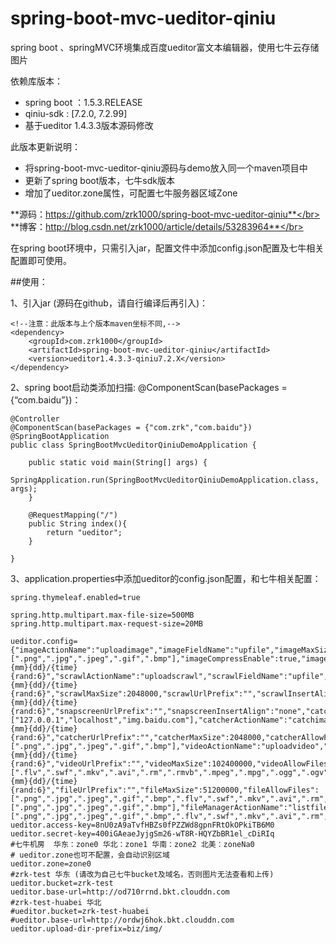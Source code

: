 # spring-boot-mvc-ueditor-qiniu
spring boot 、springMVC环境集成百度ueditor富文本编辑器，使用七牛云存储图片

依赖库版本：
- spring boot ：1.5.3.RELEASE
- qiniu-sdk :   [7.2.0, 7.2.99]
- 基于ueditor 1.4.3.3版本源码修改

此版本更新说明：
- 将spring-boot-mvc-ueditor-qiniu源码与demo放入同一个maven项目中
- 更新了spring boot版本，七牛sdk版本
- 增加了ueditor.zone属性，可配置七牛服务器区域Zone

**源码：https://github.com/zrk1000/spring-boot-mvc-ueditor-qiniu**</br>
**博客：http://blog.csdn.net/zrk1000/article/details/53283964**</br>


在spring boot环境中，只需引入jar，配置文件中添加config.json配置及七牛相关配置即可使用。</br>

##使用：

1、引入jar (源码在github，请自行编译后再引入)：
```
<!--注意：此版本与上个版本maven坐标不同,-->
<dependency>
    <groupId>com.zrk1000</groupId>
    <artifactId>spring-boot-mvc-ueditor-qiniu</artifactId>
    <version>ueditor1.4.3.3-qiniu7.2.X</version>
</dependency>
```
2、spring boot启动类添加扫描: @ComponentScan(basePackages = {“com.baidu”})：
```
@Controller
@ComponentScan(basePackages = {"com.zrk","com.baidu"})
@SpringBootApplication
public class SpringBootMvcUeditorQiniuDemoApplication {

    public static void main(String[] args) {
        SpringApplication.run(SpringBootMvcUeditorQiniuDemoApplication.class, args);
    }

    @RequestMapping("/")
    public String index(){
        return "ueditor";
    }

}
```
3、application.properties中添加ueditor的config.json配置，和七牛相关配置：
```
spring.thymeleaf.enabled=true

spring.http.multipart.max-file-size=500MB
spring.http.multipart.max-request-size=20MB

ueditor.config={"imageActionName":"uploadimage","imageFieldName":"upfile","imageMaxSize":2048000,"imageAllowFiles":[".png",".jpg",".jpeg",".gif",".bmp"],"imageCompressEnable":true,"imageCompressBorder":1600,"imageInsertAlign":"none","imageUrlPrefix":"","imagePathFormat":"/ueditor/jsp/upload/image/{yyyy}{mm}{dd}/{time}{rand:6}","scrawlActionName":"uploadscrawl","scrawlFieldName":"upfile","scrawlPathFormat":"/ueditor/jsp/upload/image/{yyyy}{mm}{dd}/{time}{rand:6}","scrawlMaxSize":2048000,"scrawlUrlPrefix":"","scrawlInsertAlign":"none","snapscreenActionName":"uploadimage","snapscreenPathFormat":"/ueditor/jsp/upload/image/{yyyy}{mm}{dd}/{time}{rand:6}","snapscreenUrlPrefix":"","snapscreenInsertAlign":"none","catcherLocalDomain":["127.0.0.1","localhost","img.baidu.com"],"catcherActionName":"catchimage","catcherFieldName":"source","catcherPathFormat":"/ueditor/jsp/upload/image/{yyyy}{mm}{dd}/{time}{rand:6}","catcherUrlPrefix":"","catcherMaxSize":2048000,"catcherAllowFiles":[".png",".jpg",".jpeg",".gif",".bmp"],"videoActionName":"uploadvideo","videoFieldName":"upfile","videoPathFormat":"/ueditor/jsp/upload/video/{yyyy}{mm}{dd}/{time}{rand:6}","videoUrlPrefix":"","videoMaxSize":102400000,"videoAllowFiles":[".flv",".swf",".mkv",".avi",".rm",".rmvb",".mpeg",".mpg",".ogg",".ogv",".mov",".wmv",".mp4",".webm",".mp3",".wav",".mid"],"fileActionName":"uploadfile","fileFieldName":"upfile","filePathFormat":"/ueditor/jsp/upload/file/{yyyy}{mm}{dd}/{time}{rand:6}","fileUrlPrefix":"","fileMaxSize":51200000,"fileAllowFiles":[".png",".jpg",".jpeg",".gif",".bmp",".flv",".swf",".mkv",".avi",".rm",".rmvb",".mpeg",".mpg",".ogg",".ogv",".mov",".wmv",".mp4",".webm",".mp3",".wav",".mid",".rar",".zip",".tar",".gz",".7z",".bz2",".cab",".iso",".doc",".docx",".xls",".xlsx",".ppt",".pptx",".pdf",".txt",".md",".xml"],"imageManagerActionName":"listimage","imageManagerListPath":"/ueditor/jsp/upload/image/","imageManagerListSize":20,"imageManagerUrlPrefix":"","imageManagerInsertAlign":"none","imageManagerAllowFiles":[".png",".jpg",".jpeg",".gif",".bmp"],"fileManagerActionName":"listfile","fileManagerListPath":"/ueditor/jsp/upload/file/","fileManagerUrlPrefix":"","fileManagerListSize":20,"fileManagerAllowFiles":[".png",".jpg",".jpeg",".gif",".bmp",".flv",".swf",".mkv",".avi",".rm",".rmvb",".mpeg",".mpg",".ogg",".ogv",".mov",".wmv",".mp4",".webm",".mp3",".wav",".mid",".rar",".zip",".tar",".gz",".7z",".bz2",".cab",".iso",".doc",".docx",".xls",".xlsx",".ppt",".pptx",".pdf",".txt",".md",".xml"]}
ueditor.access-key=8nU0zA9aTvfHBZs0fPZZWd8gpnFRtOkOPkiTB6M0
ueditor.secret-key=400iGAeaeJyjgSm26-wT8R-HQYZbBR1el_cDiRIq
#七牛机房  华东：zone0 华北：zone1 华南：zone2 北美：zoneNa0
# ueditor.zone也可不配置，会自动识别区域
ueditor.zone=zone0
#zrk-test 华东 (请改为自己七牛bucket及域名，否则图片无法查看和上传)
ueditor.bucket=zrk-test
ueditor.base-url=http://od710rrnd.bkt.clouddn.com
#zrk-test-huabei 华北
#ueditor.bucket=zrk-test-huabei
#ueditor.base-url=http://ordwj6hok.bkt.clouddn.com
ueditor.upload-dir-prefix=biz/img/
```


